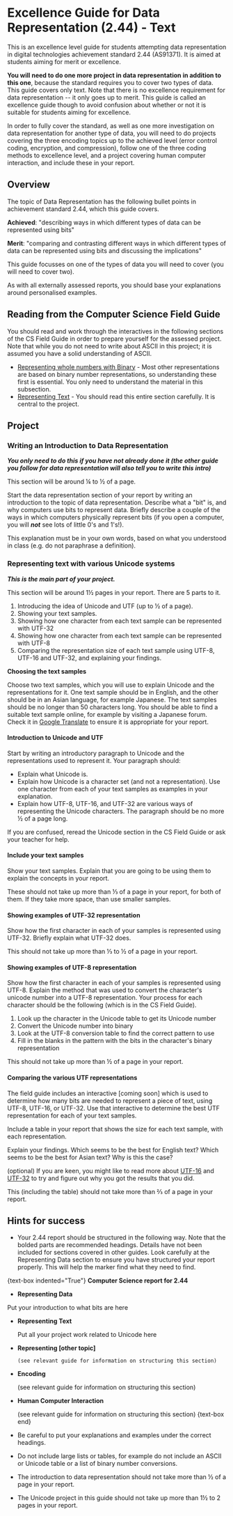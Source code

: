# Excellence Guide for Data Representation (2.44) - Text

This is an excellence level guide for students attempting data representation in digital technologies achievement standard 2.44 (AS91371). It is aimed at students aiming for merit or excellence.

**You will need to do one more project in data representation in addition to this one**, because the standard requires you to cover two types of data.
This guide covers only text. Note that there is no excellence requirement for data representation -- it only goes up to merit. This guide is called an excellence guide though to avoid confusion about whether or not it is suitable for students aiming for excellence.

In order to fully cover the standard, as well as one more investigation on data representation for another type of data, you will need to do projects covering the three encoding topics up to the achieved level (error control coding, encryption, and compression), follow one of the three coding methods to excellence level, and a project covering human computer interaction, and include these in your report.

## Overview

The topic of Data Representation has the following bullet points in achievement standard 2.44, which this guide covers.

**Achieved**: "describing ways in which different types of data can be represented using bits"

**Merit**: "comparing and contrasting different ways in which different types of data can be
represented using bits and discussing the implications"

This guide focusses on one of the types of data you will need to cover (you will need to cover two).

As with all externally assessed reports, you should base your explanations around personalised examples.

## Reading from the Computer Science Field Guide

You should read and work through the interactives in the following sections of the CS Field Guide in order to prepare yourself for the assessed project. Note that while you do not need to write about ASCII in this project; it is assumed you have a solid understanding of ASCII.

- [Representing whole numbers with Binary](chapters/data-representation.html#representing-whole-numbers-in-binary) - Most other representations are based on binary number representations, so understanding these first is essential. You only need to understand the material in this subsection.
- [Representing Text](chapters/data-representation.html#text) - You should read this entire section carefully. It is central to the project.

## Project

### Writing an Introduction to Data Representation

***You only need to do this if you have not already done it (the other guide you follow for data representation will also tell you to write this intro)***

This section will be around ¼ to ½ of a page.

Start the data representation section of your report by writing an introduction to the topic of data representation. Describe what a "bit" is, and why computers use bits to represent data. Briefly describe a couple of the ways in which computers physically represent bits (if you open a computer, you will ***not*** see lots of little 0's and 1's!).

This explanation must be in your own words, based on what you understood in class (e.g. do not paraphrase a definition).

### Representing text with various Unicode systems

***This is the main part of your project.***

This section will be around 1½ pages in your report. There are 5 parts to it.

1. Introducing the idea of Unicode and UTF (up to ½ of a page).
2. Showing your text samples.
3. Showing how one character from each text sample can be represented with UTF-32
4. Showing how one character from each text sample can be represented with UTF-8
5. Comparing the representation size of each text sample using UTF-8, UTF-16 and UTF-32, and explaining your findings.

**Choosing the text samples**

Choose two text samples, which you will use to explain Unicode and the representations for it. One text sample should be in English, and the other should be in an Asian language, for example Japanese. The text samples should be no longer than 50 characters long. You should be able to find a suitable text sample online, for example by visiting a Japanese forum. Check it in [Google Translate](https://translate.google.co.nz/) to ensure it is appropriate for your report.

#### Introduction to Unicode and UTF

Start by writing an introductory paragraph to Unicode and the representations used to represent it. Your paragraph should:
- Explain what Unicode is.
- Explain how Unicode is a character set (and not a representation). Use one character from each of your text samples as examples in your explanation.
- Explain how UTF-8, UTF-16, and UTF-32 are various ways of representing the Unicode characters.
The paragraph should be no more ½ of a page long.

If you are confused, reread the Unicode section in the CS Field Guide or ask your teacher for help.

#### Include your text samples

Show your text samples. Explain that you are going to be using them to explain the concepts in your report.

These should not take up more than ⅓ of a page in your report, for both of them. If they take more space, than use smaller samples.

#### Showing examples of UTF-32 representation

Show how the first character in each of your samples is represented using UTF-32. Briefly explain what UTF-32 does.

This should not take up more than ⅓ to ½ of a page in your report.

#### Showing examples of UTF-8 representation

Show how the first character in each of your samples is represented using UTF-8. Explain the method that was used to convert the character's unicode number into a UTF-8 representation. Your process for each character should be the following (which is in the CS Field Guide).
1. Look up the character in the Unicode table to get its Unicode number
2. Convert the Unicode number into binary
3. Look at the UTF-8 conversion table to find the correct pattern to use
4. Fill in the blanks in the pattern with the bits in the character's binary representation

This should not take up more than ½ of a page in your report.

#### Comparing the various UTF representations

The field guide includes an interactive [coming soon] which is used to determine how many bits are needed to represent a piece of text, using UTF-8, UTF-16, or UTF-32. Use that interactive to determine the best UTF representation for each of your text samples.

Include a table in your report that shows the size for each text sample, with each representation.

Explain your findings. Which seems to be the best for English text? Which seems to be the best for Asian text? Why is this the case?

(optional) If you are keen, you might like to read more about [UTF-16](https://en.wikipedia.org/wiki/UTF-16) and [UTF-32](https://en.wikipedia.org/wiki/UTF-32) to try and figure out why you got the results that you did.

This (including the table) should not take more than ⅔ of a page in your report.

## Hints for success

- Your 2.44 report should be structured in the following way. Note that the bolded parts are recommended headings. Details have not been included for sections covered in other guides. Look carefully at the Representing Data section to ensure you have structured your report properly. This will help the marker find what they need to find.

{text-box indented="True"}
**Computer Science report for 2.44**

-  **Representing Data**

  Put your introduction to what bits are here

  - **Representing Text**

       Put all your project work related to Unicode here

 - **Representing [other topic]**

       (see relevant guide for information on structuring this section)

- **Encoding**

  (see relevant guide for information on structuring this section)

- **Human Computer Interaction**

  (see relevant guide for information on structuring this section)
{text-box end}

- Be careful to put your explanations and examples under the correct headings.
- Do not include large lists or tables, for example do not include an ASCII or Unicode table or a list of binary number conversions.
- The introduction to data representation should not take more than ½ of a page in your report.
- The  Unicode project in this guide should not take up more than 1½ to 2 pages in your report.
